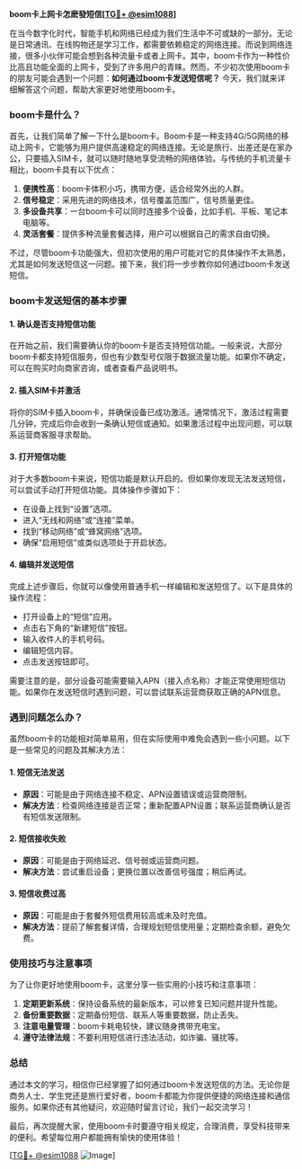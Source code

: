 **boom卡上网卡怎麽發短信[[TG💪+ @esim1088](https://t.me/s/esim1088)]**

在当今数字化时代，智能手机和网络已经成为我们生活中不可或缺的一部分。无论是日常通讯、在线购物还是学习工作，都需要依赖稳定的网络连接。而说到网络连接，很多小伙伴可能会想到各种流量卡或者上网卡。其中，boom卡作为一种性价比高且功能全面的上网卡，受到了许多用户的青睐。然而，不少初次使用boom卡的朋友可能会遇到一个问题：**如何通过boom卡发送短信呢？** 今天，我们就来详细解答这个问题，帮助大家更好地使用boom卡。

### boom卡是什么？

首先，让我们简单了解一下什么是boom卡。Boom卡是一种支持4G/5G网络的移动上网卡，它能够为用户提供高速稳定的网络连接。无论是旅行、出差还是在家办公，只要插入SIM卡，就可以随时随地享受流畅的网络体验。与传统的手机流量卡相比，boom卡具有以下优点：

1. **便携性高**：boom卡体积小巧，携带方便，适合经常外出的人群。
2. **信号稳定**：采用先进的网络技术，信号覆盖范围广，信号质量更佳。
3. **多设备共享**：一台boom卡可以同时连接多个设备，比如手机、平板、笔记本电脑等。
4. **灵活套餐**：提供多种流量套餐选择，用户可以根据自己的需求自由切换。

不过，尽管boom卡功能强大，但初次使用的用户可能对它的具体操作不太熟悉，尤其是如何发送短信这一问题。接下来，我们将一步步教你如何通过boom卡发送短信。

### boom卡发送短信的基本步骤

#### 1. 确认是否支持短信功能
在开始之前，我们需要确认你的boom卡是否支持短信功能。一般来说，大部分boom卡都支持短信服务，但也有少数型号仅限于数据流量功能。如果你不确定，可以在购买时向商家咨询，或者查看产品说明书。

#### 2. 插入SIM卡并激活
将你的SIM卡插入boom卡，并确保设备已成功激活。通常情况下，激活过程需要几分钟，完成后你会收到一条确认短信或通知。如果激活过程中出现问题，可以联系运营商客服寻求帮助。

#### 3. 打开短信功能
对于大多数boom卡来说，短信功能是默认开启的。但如果你发现无法发送短信，可以尝试手动打开短信功能。具体操作步骤如下：
- 在设备上找到“设置”选项。
- 进入“无线和网络”或“连接”菜单。
- 找到“移动网络”或“蜂窝网络”选项。
- 确保“启用短信”或类似选项处于开启状态。

#### 4. 编辑并发送短信
完成上述步骤后，你就可以像使用普通手机一样编辑和发送短信了。以下是具体的操作流程：
- 打开设备上的“短信”应用。
- 点击右下角的“新建短信”按钮。
- 输入收件人的手机号码。
- 编辑短信内容。
- 点击发送按钮即可。

需要注意的是，部分设备可能需要输入APN（接入点名称）才能正常使用短信功能。如果你在发送短信时遇到问题，可以尝试联系运营商获取正确的APN信息。

### 遇到问题怎么办？

虽然boom卡的功能相对简单易用，但在实际使用中难免会遇到一些小问题。以下是一些常见的问题及其解决方法：

#### 1. 短信无法发送
- **原因**：可能是由于网络连接不稳定、APN设置错误或运营商限制。
- **解决方法**：检查网络连接是否正常；重新配置APN设置；联系运营商确认是否有短信发送限制。

#### 2. 短信接收失败
- **原因**：可能是由于网络延迟、信号弱或运营商问题。
- **解决方法**：尝试重启设备；更换位置以改善信号强度；稍后再试。

#### 3. 短信收费过高
- **原因**：可能是由于套餐外短信费用较高或未及时充值。
- **解决方法**：提前了解套餐详情，合理规划短信使用量；定期检查余额，避免欠费。

### 使用技巧与注意事项

为了让你更好地使用boom卡，这里分享一些实用的小技巧和注意事项：

1. **定期更新系统**：保持设备系统的最新版本，可以修复已知问题并提升性能。
2. **备份重要数据**：定期备份短信、联系人等重要数据，防止丢失。
3. **注意电量管理**：boom卡耗电较快，建议随身携带充电宝。
4. **遵守法律法规**：不要利用短信进行违法活动，如诈骗、骚扰等。

### 总结

通过本文的学习，相信你已经掌握了如何通过boom卡发送短信的方法。无论你是商务人士、学生党还是旅行爱好者，boom卡都能为你提供便捷的网络连接和通信服务。如果你还有其他疑问，欢迎随时留言讨论，我们一起交流学习！

最后，再次提醒大家，使用boom卡时要遵守相关规定，合理消费，享受科技带来的便利。希望每位用户都能拥有愉快的使用体验！

[[TG💪+ @esim1088](https://t.me/s/esim1088) ![Image](https://i.postimg.cc/4NQfJmqS/Snipaste-2025-05-13-00-14-12.png)]